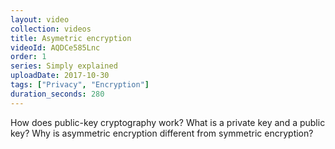 ```yaml
---
layout: video
collection: videos
title: Asymetric encryption
videoId: AQDCe585Lnc
order: 1
series: Simply explained
uploadDate: 2017-10-30
tags: ["Privacy", "Encryption"]
duration_seconds: 280
---
```


How does public-key cryptography work? What is a private key and a public key? Why is asymmetric encryption different from symmetric encryption?